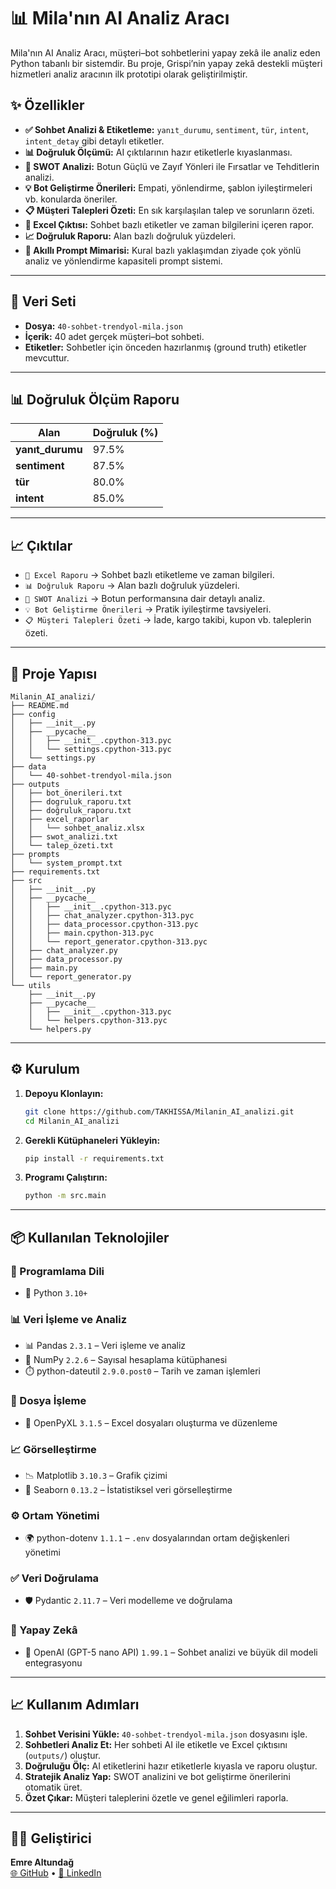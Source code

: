 # 📊 Mila'nın AI Analiz Aracı

Mila'nın AI Analiz Aracı, müşteri–bot sohbetlerini yapay zekâ ile analiz eden Python tabanlı bir sistemdir. Bu proje, Grispi’nin yapay zekâ destekli müşteri hizmetleri analiz aracının ilk prototipi olarak geliştirilmiştir.

## ✨ Özellikler

*   **✅ Sohbet Analizi & Etiketleme:** `yanıt_durumu`, `sentiment`, `tür`, `intent`, `intent_detay` gibi detaylı etiketler.
*   **📊 Doğruluk Ölçümü:** AI çıktılarının hazır etiketlerle kıyaslanması.
*   **📝 SWOT Analizi:** Botun Güçlü ve Zayıf Yönleri ile Fırsatlar ve Tehditlerin analizi.
*   **💡 Bot Geliştirme Önerileri:** Empati, yönlendirme, şablon iyileştirmeleri vb. konularda öneriler.
*   **📋 Müşteri Talepleri Özeti:** En sık karşılaşılan talep ve sorunların özeti.
*   **📂 Excel Çıktısı:** Sohbet bazlı etiketler ve zaman bilgilerini içeren rapor.
*   **📈 Doğruluk Raporu:** Alan bazlı doğruluk yüzdeleri.
*   **🤖 Akıllı Prompt Mimarisi:** Kural bazlı yaklaşımdan ziyade çok yönlü analiz ve yönlendirme kapasiteli prompt sistemi.

---

## 📂 Veri Seti

*   **Dosya:** `40-sohbet-trendyol-mila.json`
*   **İçerik:** 40 adet gerçek müşteri–bot sohbeti.
*   **Etiketler:** Sohbetler için önceden hazırlanmış (ground truth) etiketler mevcuttur.

---

## 📊 Doğruluk Ölçüm Raporu 

| Alan             | Doğruluk (%) |
|------------------|-------------|
| **yanıt_durumu** | 97.5%       |
| **sentiment**    | 87.5%       |
| **tür**          | 80.0%       |
| **intent**       | 85.0%       |

---

## 📈 Çıktılar

*   `📂 Excel Raporu` → Sohbet bazlı etiketleme ve zaman bilgileri.
*   `📊 Doğruluk Raporu` → Alan bazlı doğruluk yüzdeleri.
*   `📝 SWOT Analizi` → Botun performansına dair detaylı analiz.
*   `💡 Bot Geliştirme Önerileri` → Pratik iyileştirme tavsiyeleri.
*   `📋 Müşteri Talepleri Özeti` → İade, kargo takibi, kupon vb. taleplerin özeti.

---

## 🚀 Proje Yapısı
```
Milanin_AI_analizi/
├── README.md
├── config
│   ├── __init__.py
│   ├── __pycache__
│   │   ├── __init__.cpython-313.pyc
│   │   └── settings.cpython-313.pyc
│   └── settings.py
├── data
│   └── 40-sohbet-trendyol-mila.json
├── outputs
│   ├── bot_önerileri.txt
│   ├── dogruluk_raporu.txt
│   ├── doğruluk_raporu.txt
│   ├── excel_raporlar
│   │   └── sohbet_analiz.xlsx
│   ├── swot_analizi.txt
│   └── talep_özeti.txt
├── prompts
│   └── system_prompt.txt
├── requirements.txt
├── src
│   ├── __init__.py
│   ├── __pycache__
│   │   ├── __init__.cpython-313.pyc
│   │   ├── chat_analyzer.cpython-313.pyc
│   │   ├── data_processor.cpython-313.pyc
│   │   ├── main.cpython-313.pyc
│   │   └── report_generator.cpython-313.pyc
│   ├── chat_analyzer.py
│   ├── data_processor.py
│   ├── main.py
│   └── report_generator.py
└── utils
    ├── __init__.py
    ├── __pycache__
    │   ├── __init__.cpython-313.pyc
    │   └── helpers.cpython-313.pyc
    └── helpers.py
```

---

## ⚙️ Kurulum

1.  **Depoyu Klonlayın:**
    ```bash
    git clone https://github.com/TAKHISSA/Milanin_AI_analizi.git
    cd Milanin_AI_analizi
    ```

2.  **Gerekli Kütüphaneleri Yükleyin:**
    ```bash
    pip install -r requirements.txt
    ```

3.  **Programı Çalıştırın:**
    ```bash
    python -m src.main
    ```

---

## 📦 Kullanılan Teknolojiler

### 🔧 Programlama Dili
- 🐍 Python `3.10+`

### 📊 Veri İşleme ve Analiz
- 📊 Pandas `2.3.1` – Veri işleme ve analiz  
- 🔢 NumPy `2.2.6` – Sayısal hesaplama kütüphanesi  
- ⏱️ python-dateutil `2.9.0.post0` – Tarih ve zaman işlemleri  

### 📑 Dosya İşleme
- 📗 OpenPyXL `3.1.5` – Excel dosyaları oluşturma ve düzenleme  

### 📈 Görselleştirme
- 📉 Matplotlib `3.10.3` – Grafik çizimi  
- 🎨 Seaborn `0.13.2` – İstatistiksel veri görselleştirme  

### ⚙️ Ortam Yönetimi
- 🌍 python-dotenv `1.1.1` – `.env` dosyalarından ortam değişkenleri yönetimi  

### ✅ Veri Doğrulama
- 🛡️ Pydantic `2.11.7` – Veri modelleme ve doğrulama  

### 🤖 Yapay Zekâ
- 🤖 OpenAI (GPT-5 nano API) `1.99.1` – Sohbet analizi ve büyük dil modeli entegrasyonu  


---

## 📈 Kullanım Adımları

1.  **Sohbet Verisini Yükle:** `40-sohbet-trendyol-mila.json` dosyasını işle.
2.  **Sohbetleri Analiz Et:** Her sohbeti AI ile etiketle ve Excel çıktısını (`outputs/`) oluştur.
3.  **Doğruluğu Ölç:** AI etiketlerini hazır etiketlerle kıyasla ve raporu oluştur.
4.  **Stratejik Analiz Yap:** SWOT analizini ve bot geliştirme önerilerini otomatik üret.
5.  **Özet Çıkar:** Müşteri taleplerini özetle ve genel eğilimleri raporla.

---

## 👨‍💻 Geliştirici

**Emre Altundağ**  
[🌐 GitHub](https://github.com/TAKHISSA) • [💼 LinkedIn](https://www.linkedin.com/in/emre-altundag-830882271)









